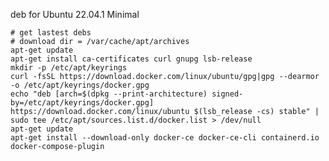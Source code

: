 deb for Ubuntu 22.04.1 Minimal

    # get lastest debs
    # download dir = /var/cache/apt/archives
    apt-get update
    apt-get install ca-certificates curl gnupg lsb-release
    mkdir -p /etc/apt/keyrings
    curl -fsSL https://download.docker.com/linux/ubuntu/gpg|gpg --dearmor -o /etc/apt/keyrings/docker.gpg
    echo "deb [arch=$(dpkg --print-architecture) signed-by=/etc/apt/keyrings/docker.gpg] https://download.docker.com/linux/ubuntu $(lsb_release -cs) stable" | sudo tee /etc/apt/sources.list.d/docker.list > /dev/null
    apt-get update
    apt-get install --download-only docker-ce docker-ce-cli containerd.io docker-compose-plugin
